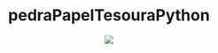 <h1 align="center"> pedraPapelTesouraPython </h1> 
<p align="center">
<img loading="lazy" src="[http://img.shields.io/static/v1?label=STATUS&message=EM%20DESENVOLVIMENTO&color=GREEN&style=for-the-badge](https://img.shields.io/badge/status-complete-green?label=status&labelColor=gray&color=green)"/>
</p>

